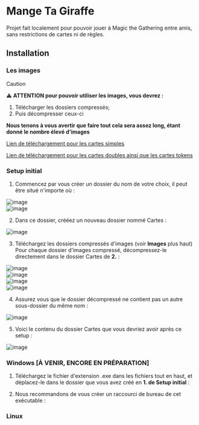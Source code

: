 # Mange Ta Giraffe

Projet fait localement pour pouvoir jouer à Magic the Gathering entre amis, sans restrictions de cartes ni de règles.

## Installation

### Les images
> [!caution]
> :warning: **ATTENTION pour pouvoir utiliser les images, vous devrez :**
> 1. Télécharger les dossiers compressés;
> 2. Puis décompresser ceux-ci
> 
> **Nous tenons à vous avertir que faire tout cela sera assez long, étant donné le nombre élevé d'images**

[Lien de téléchargement pour les cartes simples](https://send.tresorit.com/a#FitmIVlsXBsb8JQEZQz4CA)  

[Lien de téléchargement pour les cartes doubles ainsi que les cartes tokens](https://send.tresorit.com/a#-NnRnh4QGKREkdN78lYHIQ)

### Setup initial
1. Commencez par vous créer un dossier du nom de votre choix, il peut être situé n'importe où :  
   
![image](./.guide/1_1.png)  
![image](./.guide/1_2.png)  

2. Dans ce dossier, crééez un nouveau dossier nommé Cartes :  

![image](./.guide/2_2.png)  

3. Téléchargez les dossiers compressés d'images (voir **Images** plus haut) Pour chaque dossier d'images compressé, décompressez-le directement dans le dossier Cartes de **2.** :  

![image](./.guide/3_1.png)  
![image](./.guide/3_2.png)  
![image](./.guide/3_3.png)  
![image](./.guide/3_4.png)  

4. Assurez vous que le dossier décompressé ne contient pas un autre sous-dossier du même nom :
   
![image](./.guide/4_1.png)  
  
5. Voici le contenu du dossier Cartes que vous devriez avoir après ce setup :

![image](./.guide/4_2.png)  




### Windows [À VENIR, ENCORE EN PRÉPARATION]
1. Téléchargez le fichier d'extension .exe dans les fichiers tout en haut, et déplacez-le dans le dossier que vous avez créé en **1. de Setup initial** :  
   
2. Nous recommandons de vous créer un raccourci de bureau de cet exécutable :  


### Linux
